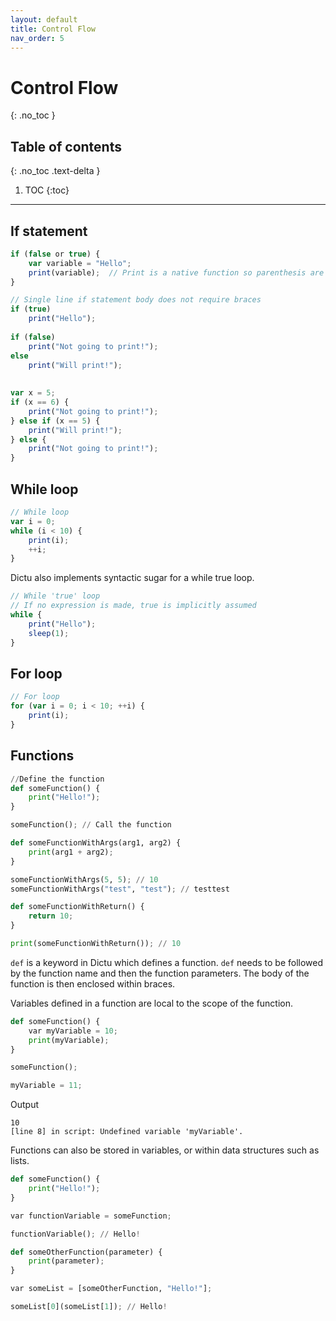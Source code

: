 ```yaml
---
layout: default
title: Control Flow
nav_order: 5
---
```


# Control Flow
{: .no_toc }

## Table of contents
{: .no_toc .text-delta }

1. TOC
{:toc}

---
## If statement

```js
if (false or true) {
    var variable = "Hello";
    print(variable);  // Print is a native function so parenthesis are required
}

// Single line if statement body does not require braces
if (true)
    print("Hello");
    
if (false)
    print("Not going to print!");
else
    print("Will print!");
    
    
var x = 5;
if (x == 6) {
    print("Not going to print!");
} else if (x == 5) {
    print("Will print!");
} else {
    print("Not going to print!");
}
```
## While loop

```js
// While loop
var i = 0;
while (i < 10) {
    print(i);
    ++i;
}
```

Dictu also implements syntactic sugar for a while true loop.

```js
// While 'true' loop
// If no expression is made, true is implicitly assumed
while {
    print("Hello");
    sleep(1);
}
```

## For loop

```js
// For loop
for (var i = 0; i < 10; ++i) {
    print(i);
}
```

## Functions

```python
//Define the function 
def someFunction() {
    print("Hello!");
}

someFunction(); // Call the function

def someFunctionWithArgs(arg1, arg2) {
    print(arg1 + arg2);
}

someFunctionWithArgs(5, 5); // 10
someFunctionWithArgs("test", "test"); // testtest

def someFunctionWithReturn() {
    return 10;
}

print(someFunctionWithReturn()); // 10
```

`def` is a keyword in Dictu which defines a function. `def` needs to be followed by the function name and then the function parameters. The body of the function is then enclosed within braces.

Variables defined in a function are local to the scope of the function.

```python
def someFunction() {
    var myVariable = 10;
    print(myVariable);
}

someFunction();

myVariable = 11;
```
Output
```
10
[line 8] in script: Undefined variable 'myVariable'.
```

Functions can also be stored in variables, or within data structures such as lists.

```python
def someFunction() {
    print("Hello!");
}

var functionVariable = someFunction;

functionVariable(); // Hello!

def someOtherFunction(parameter) {
    print(parameter);
}

var someList = [someOtherFunction, "Hello!"];

someList[0](someList[1]); // Hello!
``` 